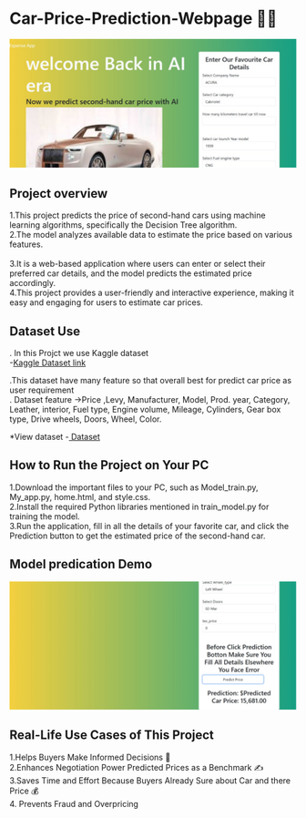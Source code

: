 # Car-Price-Prediction-Webpage 🚗💲

![Car Webpage image](https://github.com/Arjunyadav170/Car-Price-Prediction-Webpage/blob/56d3184df96fc2f0389e472bee6885eeee16a6fe/Project_car_image.jpg)

## Project overview
1.This project predicts the price of second-hand cars using machine learning algorithms, specifically the Decision Tree algorithm.<br>
2.The model analyzes available data to estimate the price based on various features.<br>  
3.It is a web-based application where users can enter or select their preferred car details, and the model predicts the estimated price accordingly. <br>
4.This project provides a user-friendly and interactive experience, making it easy and engaging for users to estimate car prices. 

## Dataset Use
. In this Projct we use Kaggle dataset <br>
-<a href ="https://www.kaggle.com/datasets/deepcontractor/car-price-prediction-challenge" >Kaggle Dataset link </a><br>

.This dataset have many feature so that overall best for predict car price as user requirement<br> 
. Dataset feature ->Price	,Levy,	Manufacturer,	Model,	Prod. year,	Category,	Leather, interior,	Fuel type,	Engine volume,	Mileage,	Cylinders,	Gear box type,
Drive wheels,	Doors,	Wheel,	Color.

*View dataset
 -<a href ="https://github.com/Arjunyadav170/Car-Price-Prediction-Webpage/blob/main/car_price_prediction.csv" > Dataset </a>

## How to Run the Project on Your PC
1.Download the important files to your PC, such as Model_train.py, My_app.py, home.html, and style.css.<br>
2.Install the required Python libraries mentioned in train_model.py for training the model.<br>
3.Run the application, fill in all the details of your favorite car, and click the Prediction button to get the estimated price of the second-hand car.<br>

## Model predication Demo
![Car Webpage image](https://github.com/Arjunyadav170/Car-Price-Prediction-Webpage/blob/main/Car_prediction_demo.jpg?raw=true)

## Real-Life Use Cases of This Project
1.Helps Buyers Make Informed Decisions 🧠<br> 
2.Enhances Negotiation Power  Predicted Prices as a Benchmark ✍<br> 
3.Saves Time and Effort Because Buyers Already Sure about Car and there Price 💰<br> 
4. Prevents Fraud and Overpricing<br> 
